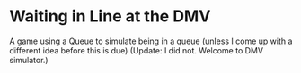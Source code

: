 # Waiting in Line at the DMV 

A game using a Queue to simulate being in a queue (unless I come up with a different idea before this is due) (Update: I did not. Welcome to DMV simulator.)
